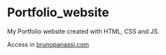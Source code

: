 # Portfolio_website
My Portfolio website created with HTML, CSS and JS.

Access in [brunopanassi.com](http://brunopanassi.com)
